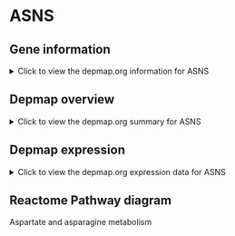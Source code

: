 <h1>ASNS</h1>

<h2>Gene information</h2>
<details>
  <summary>Click to view the depmap.org information for ASNS</summary>
  <iframe src="https://depmap.org/portal/gene/ASNS?tab=about" style="border:none;width:100%;height:800px"></iframe>
</details>

<h2>Depmap overview</h2>
<details>
  <summary>Click to view the depmap.org summary for ASNS</summary>
  <iframe src="https://depmap.org/portal/gene/ASNS?tab=overview" style="border:none;width:100%;height:800px"></iframe>
</details>

<h2>Depmap expression</h2>
<details>
  <summary>Click to view the depmap.org expression data for ASNS</summary>
  <iframe src="https://depmap.org/portal/gene/ASNS?tab=characterization" style="border:none;width:100%;height:800px"></iframe>
</details>



<h2>Reactome Pathway diagram</h2>
Aspartate and asparagine metabolism
<div id="diagramHolder"></div>

<script>
    //Creating the Reactome Diagram widget
    //Take into account a proxy needs to be set up in your server side pointing to www.reactome.org
    function onReactomeDiagramReady(){  //This function is automatically called when the widget code is ready to be used
        var diagram = Reactome.Diagram.create({
            "placeHolder" : "diagramHolder",
            "width" : 900,
            "height" : 500
        });

        //Initialising it to the "Hemostasis" pathway
        diagram.loadDiagram("R-HSA-8963693");

        //Adding different listeners

        diagram.onDiagramLoaded(function (loaded) {
            console.info("Loaded ", loaded);
            diagram.flagItems("BAD");
	    diagram.flagItems("Q92934");
            if (loaded == "R-HSA-8963693") diagram.selectItem("R-HSA-8963693");
        });

     }
</script>



